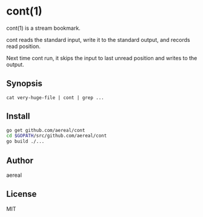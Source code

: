 # cont(1)

cont(1) is a stream bookmark.

cont reads the standard input, write it to the standard output, and records read position.

Next time cont run, it skips the input to last unread position and writes to the output.

## Synopsis

```
cat very-huge-file | cont | grep ...
```

## Install

```sh
go get github.com/aereal/cont
cd $GOPATH/src/github.com/aereal/cont
go build ./...
```

## Author

aereal

## License

MIT
